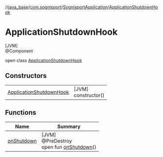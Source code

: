 //[java_base](../../../../index.md)/[com.sognisport](../../index.md)/[SognisportApplication](../index.md)/[ApplicationShutdownHook](index.md)

# ApplicationShutdownHook

[JVM]\
@Component

open class [ApplicationShutdownHook](index.md)

## Constructors

| | |
|---|---|
| [ApplicationShutdownHook](-application-shutdown-hook.md) | [JVM]<br>constructor() |

## Functions

| Name | Summary |
|---|---|
| [onShutdown](on-shutdown.md) | [JVM]<br>@PreDestroy<br>open fun [onShutdown](on-shutdown.md)() |
